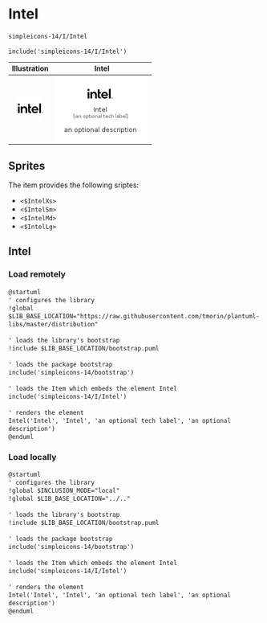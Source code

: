 # Intel


```text
simpleicons-14/I/Intel
```

```text
include('simpleicons-14/I/Intel')
```



| Illustration | Intel |
| :---: | :---: |
| ![illustration for Illustration](../../simpleicons-14/I/Intel.png) | ![illustration for Intel](../../simpleicons-14/I/Intel.Local.png) |



## Sprites
The item provides the following sriptes:

- `<$IntelXs>`
- `<$IntelSm>`
- `<$IntelMd>`
- `<$IntelLg>`





## Intel

### Load remotely
```plantuml
@startuml
' configures the library
!global $LIB_BASE_LOCATION="https://raw.githubusercontent.com/tmorin/plantuml-libs/master/distribution"

' loads the library's bootstrap
!include $LIB_BASE_LOCATION/bootstrap.puml

' loads the package bootstrap
include('simpleicons-14/bootstrap')

' loads the Item which embeds the element Intel
include('simpleicons-14/I/Intel')

' renders the element
Intel('Intel', 'Intel', 'an optional tech label', 'an optional description')
@enduml
```

### Load locally
```plantuml
@startuml
' configures the library
!global $INCLUSION_MODE="local"
!global $LIB_BASE_LOCATION="../.."

' loads the library's bootstrap
!include $LIB_BASE_LOCATION/bootstrap.puml

' loads the package bootstrap
include('simpleicons-14/bootstrap')

' loads the Item which embeds the element Intel
include('simpleicons-14/I/Intel')

' renders the element
Intel('Intel', 'Intel', 'an optional tech label', 'an optional description')
@enduml
```

